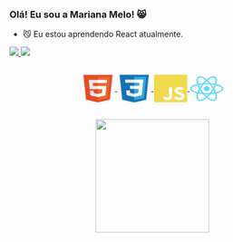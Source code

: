 ### Olá! Eu sou a Mariana Melo! 😸

- 😼 Eu estou aprendendo React atualmente. 

<div>
  <a href="https://github.com/askmary">
  <img height="150em" src="https://github-readme-stats.vercel.app/api?username=askmary&show_icons=true&theme=synthwave&include_all_commits=true&count_private=true"/>
  <img height="150em" src="https://github-readme-stats.vercel.app/api/top-langs/?username=askmary&layout=compact&langs_count=7&theme=synthwave"/>
</div>

##

<div align="center">
  <img align="center" alt="HTML" height="50" width="60" title="Html" src="https://raw.githubusercontent.com/devicons/devicon/master/icons/html5/html5-original.svg">
  <img align="center" alt="CSS" height="50" width="60" title="CSS" src="https://raw.githubusercontent.com/devicons/devicon/master/icons/css3/css3-original.svg">
  <img align="center" alt="JS" height="50" width="60" title="JavaScript" src="https://raw.githubusercontent.com/devicons/devicon/master/icons/javascript/javascript-plain.svg">
   <img align="center" alt="Rafa-React" height="50" width="60" src="https://raw.githubusercontent.com/devicons/devicon/master/icons/react/react-original.svg">
</div>

##

<div align="center">
   <img height="200" width="200" src="https://user-images.githubusercontent.com/93939350/184380673-837c7d2c-3fa7-4ae4-b319-967ccd13b34f.png">
</div>
